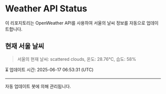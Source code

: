 
# Weather API Status

이 리포지토리는 OpenWeather API를 사용하여 서울의 날씨 정보를 자동으로 업데이트합니다.

## 현재 서울 날씨
> 서울의 현재 날씨: scattered clouds, 온도: 28.76°C, 습도: 58%

⏳ 업데이트 시간: 2025-06-17 06:53:31 (UTC)

---
자동 업데이트 봇에 의해 관리됩니다.
